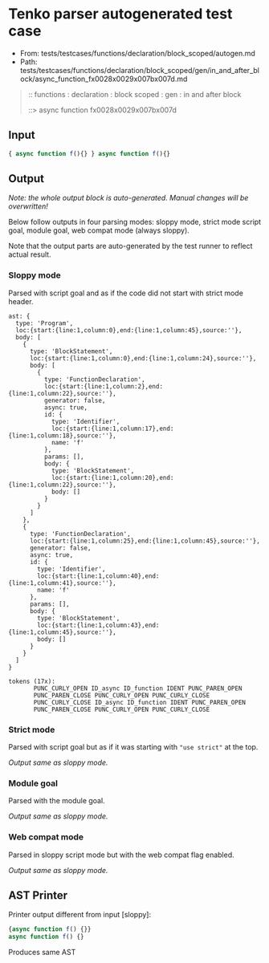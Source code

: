 # Tenko parser autogenerated test case

- From: tests/testcases/functions/declaration/block_scoped/autogen.md
- Path: tests/testcases/functions/declaration/block_scoped/gen/in_and_after_block/async_function_fx0028x0029x007bx007d.md

> :: functions : declaration : block scoped : gen : in and after block
>
> ::> async function fx0028x0029x007bx007d

## Input


`````js
{ async function f(){} } async function f(){}
`````

## Output

_Note: the whole output block is auto-generated. Manual changes will be overwritten!_

Below follow outputs in four parsing modes: sloppy mode, strict mode script goal, module goal, web compat mode (always sloppy).

Note that the output parts are auto-generated by the test runner to reflect actual result.

### Sloppy mode

Parsed with script goal and as if the code did not start with strict mode header.

`````
ast: {
  type: 'Program',
  loc:{start:{line:1,column:0},end:{line:1,column:45},source:''},
  body: [
    {
      type: 'BlockStatement',
      loc:{start:{line:1,column:0},end:{line:1,column:24},source:''},
      body: [
        {
          type: 'FunctionDeclaration',
          loc:{start:{line:1,column:2},end:{line:1,column:22},source:''},
          generator: false,
          async: true,
          id: {
            type: 'Identifier',
            loc:{start:{line:1,column:17},end:{line:1,column:18},source:''},
            name: 'f'
          },
          params: [],
          body: {
            type: 'BlockStatement',
            loc:{start:{line:1,column:20},end:{line:1,column:22},source:''},
            body: []
          }
        }
      ]
    },
    {
      type: 'FunctionDeclaration',
      loc:{start:{line:1,column:25},end:{line:1,column:45},source:''},
      generator: false,
      async: true,
      id: {
        type: 'Identifier',
        loc:{start:{line:1,column:40},end:{line:1,column:41},source:''},
        name: 'f'
      },
      params: [],
      body: {
        type: 'BlockStatement',
        loc:{start:{line:1,column:43},end:{line:1,column:45},source:''},
        body: []
      }
    }
  ]
}

tokens (17x):
       PUNC_CURLY_OPEN ID_async ID_function IDENT PUNC_PAREN_OPEN
       PUNC_PAREN_CLOSE PUNC_CURLY_OPEN PUNC_CURLY_CLOSE
       PUNC_CURLY_CLOSE ID_async ID_function IDENT PUNC_PAREN_OPEN
       PUNC_PAREN_CLOSE PUNC_CURLY_OPEN PUNC_CURLY_CLOSE
`````

### Strict mode

Parsed with script goal but as if it was starting with `"use strict"` at the top.

_Output same as sloppy mode._

### Module goal

Parsed with the module goal.

_Output same as sloppy mode._

### Web compat mode

Parsed in sloppy script mode but with the web compat flag enabled.

_Output same as sloppy mode._

## AST Printer

Printer output different from input [sloppy]:

````js
{async function f() {}}
async function f() {}
````

Produces same AST
